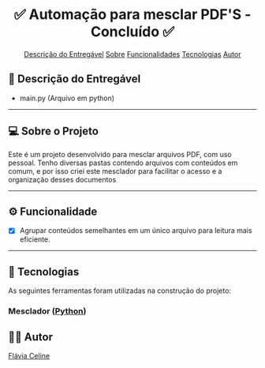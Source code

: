<h1 align="center">
  ✅ Automação para mesclar PDF'S - Concluído ✅
</h1>

<p align="center">
<a href="#-Descrição-do-entregável">Descrição do Entregável</a>
<a href="#-sobre-o-projeto">Sobre</a>
<a href="#-funcionalidade">Funcionalidades</a>
<a href="#-tecnologias">Tecnologias</a>
<a href="#-autor">Autor<a/>
</p>

## 📃 Descrição do Entregável

- main.py (Arquivo em python)

---

## 💻 Sobre o Projeto

Este é um projeto desenvolvido para mesclar arquivos PDF, com uso pessoal. Tenho diversas pastas contendo arquivos com conteúdos em comum, e por isso criei este mesclador para facilitar o acesso e a organização desses documentos

---

## ⚙️ Funcionalidade

- [x] Agrupar conteúdos semelhantes em um único arquivo para leitura mais eficiente.

---

## 🎲 Tecnologias

As seguintes ferramentas foram utilizadas na construção do projeto:

### **Mesclador**  ([Python](https://www.python.org/)) 

## 👩‍💻 Autor

<a href="https://www.linkedin.com/in/fl%C3%A1via-celine/">
Flávia Celine<a/>

